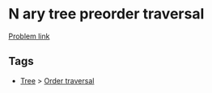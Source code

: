 # N ary tree preorder traversal

[Problem link](https://leetcode.com/problems/n-ary-tree-preorder-traversal)

## Tags

* [Tree](/README.md#Tree) > [Order traversal](/README.md#Tree-Order_traversal)
